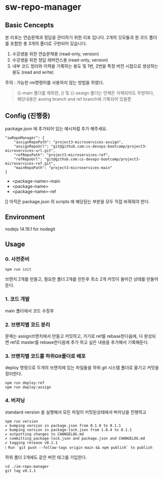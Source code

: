 # sw-repo-manager

## Basic Cencepts

본 리포는 연습문제과 정답을 관리하기 위한 리포 입니다.
2개의 깃모듈과 원 코드 폴더를 포함한 총 3개의 폴더로 구현되어 있습니다. 

1. 수강생을 위한 연습문제용 (read-only, version)
2. 수강생을 위한 정답 레퍼런스용 (read-only, version)
3. 내부 코드 정리와 이력을 기록하는 용도 및 1번, 2번을 특정 버전 시점으로 생성하는 용도 (read and write)

주의 : 가능한 rm명령어를 사용하지 않는 방법을 하였다.

> {}-main 폴더를 제외한,
> () 및 {}-assign 폴더는 언제든 삭제되어도 무방하다, 
> 해당내용은 assing branch and ref branch에 기록되어 있을뿐


## Config (진행중) 
package.json 에 추가되어 있는 예시처럼 추가 해주세요.
```
"swRepoManager": {
    "assignRepoPath": "project3-microservices-assign",
    "assignRepoUrl": "git@github.com:cs-devops-bootcamp/project3-microservices-url.git",
    "refRepoPath": "project3-microservices-ref",
    "refRepoUrl": "git@github.com:cs-devops-bootcamp/project3-microservices-ref.git",
    "mainRepoPath": "project3-microservices-main"
}
```

- \<package-name>-main
- \<package-name>
- \<package-name>-ref

[] 아직은 package.json 의 scripts 에 해당된는 부분을 모두 직접 바꿔줘야 한다. 

## Environment 
nodejs 14.19.1 for nodegit




## Usage

### 0. 사전준비 
```
npm run init
```
브랜치 2개를 만들고, 필요한 폴더 2개를 만든후 최소 2개 커밋이 들어간 상태를 만들어둔다.

### 1. 코드 개발
 main 폴더에서 코드 수정후 

### 2. 브랜치별 코드 분리
문제는 assign브랜치에서 만들고 커밋하고, 거기로 ref를 rebase한다음에, 다 완성되면 ref로 master를 rebase한다음에 추가 하고 싶은 내용을 추가해서 기록해둔다.

### 3. 브랜치별 코드를 하위Git폴더로 배포
deploy 명령으로 두개의 브랜치에 있는 파일들을 하위 git 시스템 폴더로 옮기고 커밋을 정리한다. 
```
npm run deploy:ref
npm run deploy:assign
```

### 4. 버저닝
standard-version 을 실행해서 모든 파일이 커밋된상태에서 버저닝을 진행하고 
```
npm run version                               
✔ bumping version in package.json from 0.1.0 to 0.1.1
✔ bumping version in package-lock.json from 1.0.4 to 0.1.1
✔ outputting changes to CHANGELOG.md
✔ committing package-lock.json and package.json and CHANGELOG.md
✔ tagging release v0.1.1
ℹ Run `git push --follow-tags origin main && npm publish` to publish
```
하위 폴더 2개에도 같은 버전 태그를 기입한다. 
```
cd ./im-repo-manager   
git tag v0.1.1 
```

